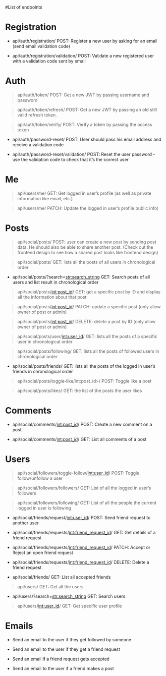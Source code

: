 #List of endpoints


# Registration
- api/auth/registration/ POST: Register a new user by asking for an email (send email validation code)

- api/auth/registration/validation/ POST: Validate a new registered user with a validation code sent by email


# Auth
> api/auth/token/ POST: Get a new JWT by passing username and password

> api/auth/token/refresh/ POST: Get a new JWT by passing an old still valid refresh token.

> api/auth/token/verify/ POST: Verify a token by passing the access token

- api/auth/password-reset/ POST: User should pass his email address and receive a validation code

- api/auth/password-reset/validation/ POST: Reset the user password - use the validation code to check that it’s the correct user


# Me
> api/users/me/ GET: Get logged in user’s profile (as well as private information like email, etc.)

> api/users/me/ PATCH: Update the logged in user’s profile public info)


# Posts
> api/social/posts/ POST: user can create a new post by sending post data. He should also be able to share another post. (Check out the frontend design to see how a shared post looks like frontend design)

> api/social/posts/ GET: lists all the posts of all users in chronological order

- api/social/posts/?search=<str:search_string> GET: Search posts of all users and list result in chronological order

> api/social/posts/<int:post_id>/ GET: get a specific post by ID and display all the information about that post

> api/social/posts/<int:post_id>/ PATCH: update a specific post (only allow owner of post or admin)

> api/social/posts/<int:post_id>/ DELETE: delete a post by ID (only allow owner of post or admin)

> api/social/posts/user/<int:user_id>/ GET: lists all the posts of a specific user in chronological order

> api/social/posts/following/ GET: lists all the posts of followed users in chronological order

- api/social/posts/friends/ GET: lists all the posts of the logged in user’s friends in chronological order

> api/social/posts/toggle-like/int:post_id>/ POST: Toggle like a post

> api/social/posts/likes/ GET: the list of the posts the user likes


# Comments
- api/social/comments/<int:post_id>/ POST: Create a new comment on a post.

- api/social/comments/<int:post_id>/ GET: List all comments of a post

# Users
> api/social/followers/toggle-follow/<int:user_id>/ POST: Toggle follow/unfollow a user

> api/social/followers/followers/ GET: List of all the logged in user’s followers

> api/social/followers/following/ GET: List of all the people the current logged in user is following

- api/social/friends/request/<int:user_id>/ POST: Send friend request to another user

- api/social/friends/requests/<int:friend_request_id>/ GET: Get details of a friend request

- api/social/friends/requests/<int:friend_request_id>/ PATCH: Accept or Reject an open friend request

- api/social/friends/requests/<int:friend_request_id>/ DELETE: Delete a friend request

- api/social/friends/ GET: List all accepted friends

> api/users/ GET: Get all the users

- api/users/?search=<str:search_string> GET: Search users

> api/users/<int:user_id>/ GET: Get specific user profile

# Emails
- Send an email to the user if they get followed by someone

- Send an email to the user if they get a friend request

- Send an email if a friend request gets accepted

- Send an email to the user if a friend makes a post